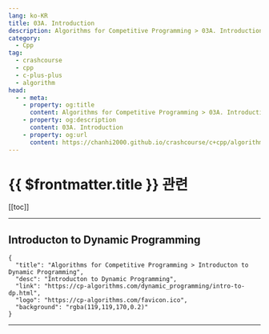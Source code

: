 ```yaml
---
lang: ko-KR
title: 03A. Introduction
description: Algorithms for Competitive Programming > 03A. Introduction
category:
  - Cpp
tag: 
  - crashcourse
  - cpp
  - c-plus-plus
  - algorithm
head:
  - - meta:
    - property: og:title
      content: Algorithms for Competitive Programming > 03A. Introduction
    - property: og:description
      content: 03A. Introduction
    - property: og:url
      content: https://chanhi2000.github.io/crashcourse/c+cpp/algorithms-for-competitive-programming/03-dynamic-programming/03A.html
---
```


# {{ $frontmatter.title }} 관련

[[toc]]

---

## Introducton to Dynamic Programming

```component VPCard
{
  "title": "Algorithms for Competitive Programming > Introducton to Dynamic Programming",
  "desc": "Introducton to Dynamic Programming",
  "link": "https://cp-algorithms.com/dynamic_programming/intro-to-dp.html",
  "logo": "https://cp-algorithms.com/favicon.ico",
  "background": "rgba(119,119,170,0.2)"
}
```

---

<TagLinks />